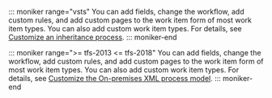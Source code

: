 

<a id="customize-work-tracking" />

::: moniker range="vsts"
You can add fields, change the workflow, add custom rules, and add custom pages to the work item form of most work item types. You can also add custom work item types. For details, see [Customize an inheritance process](/vsts/organizations/settings/work/inheritance-process-model). 
::: moniker-end

::: moniker range=">= tfs-2013 <= tfs-2018"
You can add fields, change the workflow, add custom rules, and add custom pages to the work item form of most work item types. You can also add custom work item types. For details, see [Customize the On-premises XML process model](/vsts/work/customize/on-premises-xml-process-model). 
::: moniker-end